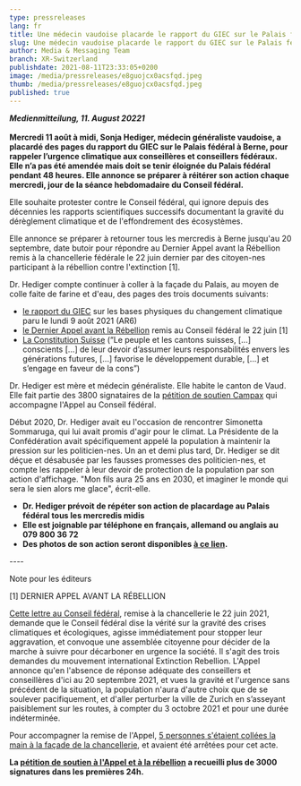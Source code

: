 ```yaml
---
type: pressreleases
lang: fr
title: Une médecin vaudoise placarde le rapport du GIEC sur le Palais fédéral
slug: Une médecin vaudoise placarde le rapport du GIEC sur le Palais fédéral
author: Media & Messaging Team
branch: XR-Switzerland
publishdate: 2021-08-11T23:33:05+0200
image: /media/pressreleases/e8guojcx0acsfqd.jpeg
thumb: /media/pressreleases/e8guojcx0acsfqd.jpeg
published: true
---
```

***Medienmitteilung, 11. August 20221***\
\
**Mercredi 11 août à midi, Sonja Hediger, médecin généraliste vaudoise, a placardé des pages du rapport du GIEC sur le Palais fédéral à Berne, pour rappeler l’urgence climatique aux conseillères et conseillers fédéraux. Elle n’a pas été amendée mais doit se tenir éloignée du Palais fédéral pendant 48 heures. Elle annonce se préparer à réitérer son action chaque mercredi, jour de la séance hebdomadaire du Conseil fédéral.**

Elle souhaite protester contre le Conseil fédéral, qui ignore depuis des décennies les rapports scientifiques successifs documentant la gravité du dérèglement climatique et de l'effondrement des écosystèmes.

Elle annonce se préparer à retourner tous les mercredis à Berne jusqu'au 20 septembre, date butoir pour répondre au Dernier Appel avant la Rébellion remis à la chancellerie fédérale le 22 juin dernier par des citoyen-nes participant à la rébellion contre l'extinction \[1].

Dr. Hediger compte continuer à coller à la façade du Palais, au moyen de colle faite de farine et d'eau, des pages des trois documents suivants:

* [le rapport du GIEC](https://www.ipcc.ch/report/ar6/wg1/) sur les bases physiques du changement climatique paru le lundi 9 août 2021 (AR6)
* [le Dernier Appel avant la Rébellion](https://drive.google.com/file/d/1QPUKbzHI3FG7xSHlK79vnVu_ut7kWRti/view?usp=sharing) remis au Conseil fédéral le 22 juin \[1]
* [La Constitution Suisse](https://www.fedlex.admin.ch/eli/cc/1999/404/fr) (“Le peuple et les cantons suisses, \[...] conscients \[...] de leur devoir d’assumer leurs responsabilités envers les générations futures, \[...] favorise le développement durable, \[...] et s’engage en faveur de la cons”)

Dr. Hediger est mère et médecin généraliste. Elle habite le canton de Vaud. Elle fait partie des 3800 signataires de la [pétition de soutien Campax](https://act.campax.org/efforts/nous-voulons-vivre-wir-wollen-leben-vogliamo-vivere) qui accompagne l'Appel au Conseil fédéral.

Début 2020, Dr. Hediger avait eu l'occasion de rencontrer Simonetta Sommaruga, qui lui avait promis d'agir pour le climat. La Présidente de la Confédération avait spécifiquement appelé la population à maintenir la pression sur les politicien-nes. Un an et demi plus tard, Dr. Hediger se dit déçue et désabusée par les fausses promesses des politicien-nes, et compte les rappeler à leur devoir de protection de la population par son action d'affichage. "Mon fils aura 25 ans en 2030, et imaginer le monde qui sera le sien alors me glace", écrit-elle.

* **Dr. Hediger prévoit de répéter son action de placardage au Palais fédéral tous les mercredis midis**
* **Elle est joignable par téléphone en français, allemand ou anglais au 079 800 36 72**
* **Des photos de son action seront disponibles [à ce lien](https://show.pics.io/xr-global-media-resources-public/search?tagId=61128ed525df3300131250f8).**

\----

Note pour les éditeurs

\[1] DERNIER APPEL AVANT LA RÉBELLION

[Cette lettre au Conseil fédéral](https://drive.google.com/file/d/1QPUKbzHI3FG7xSHlK79vnVu_ut7kWRti/view?usp=sharing), remise à la chancellerie le 22 juin 2021, demande que le Conseil fédéral dise la vérité sur la gravité des crises climatiques et écologiques, agisse immédiatement pour stopper leur aggravation, et convoque une assemblée citoyenne pour décider de la marche à suivre pour décarboner en urgence la société. Il s'agit des trois demandes du mouvement international Extinction Rebellion. L'Appel annonce qu'en l'absence de réponse adéquate des conseillers et conseillères d'ici au 20 septembre 2021, et vues la gravité et l'urgence sans précédent de la situation, la population n'aura d'autre choix que de se soulever pacifiquement, et d'aller perturber la ville de Zurich en s’asseyant paisiblement sur les routes, à compter du 3 octobre 2021 et pour une durée indéterminée.

Pour accompagner la remise de l'Appel, [5 personnes s'étaient collées la main à la façade de la chancellerie](https://www.blick.ch/fr/news/suisse/blick-les-a-rencontres-ces-activistes-climatiques-ont-colle-leur-main-sur-la-chancellerie-federale-id16619782.html), et avaient été arrêtées pour cet acte.

**La [pétition de soutien à l'Appel et à la rébellion](https://act.campax.org/efforts/nous-voulons-vivre-wir-wollen-leben-vogliamo-vivere) a recueilli plus de 3000 signatures dans les premières 24h.**